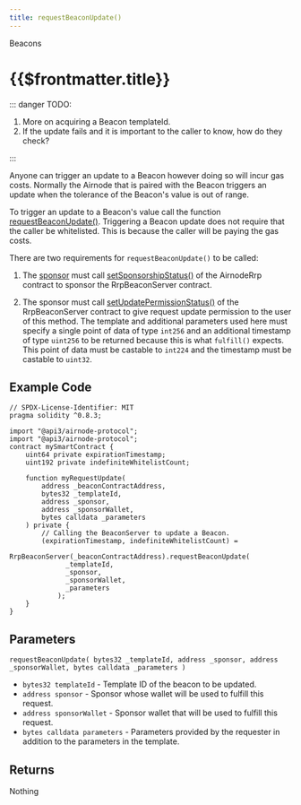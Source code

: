 ```yaml
---
title: requestBeaconUpdate()
---
```


<TitleSpan>Beacons</TitleSpan>

# {{$frontmatter.title}}

<TocHeader />
<TOC class="table-of-contents" :include-level="[2,3]" />

::: danger TODO:

1. More on acquiring a Beacon templateId.
2. If the update fails and it is important to the caller to know, how do they
   check?

:::

Anyone can trigger an update to a Beacon however doing so will incur gas costs.
Normally the Airnode that is paired with the Beacon triggers an update when the
tolerance of the Beacon's value is out of range.

To trigger an update to a Beacon's value call the function
[requestBeaconUpdate()](https://github.com/api3dao/airnode/blob/master/packages/airnode-protocol/contracts/rrp/requesters/RrpBeaconServer.sol#L184-L232).
Triggering a Beacon update does not require that the caller be whitelisted. This
is because the caller will be paying the gas costs.

There are two requirements for `requestBeaconUpdate()` to be called:

1. The [sponsor](../../../airnode/v0.4/concepts/sponsor.md) must call
   [setSponsorshipStatus()](https://github.com/api3dao/airnode/blob/master/packages/airnode-protocol/contracts/rrp/AirnodeRrp.sol#L36)
   of the AirnodeRrp contract to sponsor the RrpBeaconServer contract.

2. The sponsor must call
   [setUpdatePermissionStatus()](https://github.com/api3dao/airnode/blob/master/packages/airnode-protocol/contracts/rrp/requesters/RrpBeaconServer.sol#L169)
   of the RrpBeaconServer contract to give request update permission to the user
   of this method. The template and additional parameters used here must specify
   a single point of data of type `int256` and an additional timestamp of type
   `uint256` to be returned because this is what `fulfill()` expects. This point
   of data must be castable to `int224` and the timestamp must be castable to
   `uint32`.

## Example Code

```solidity
// SPDX-License-Identifier: MIT
pragma solidity ^0.8.3;

import "@api3/airnode-protocol";
import "@api3/airnode-protocol";
contract mySmartContract {
    uint64 private expirationTimestamp;
    uint192 private indefiniteWhitelistCount;

    function myRequestUpdate(
        address _beaconContractAddress,
        bytes32 _templateId,
        address _sponsor,
        address _sponsorWallet,
        bytes calldata _parameters
    ) private {
        // Calling the BeaconServer to update a Beacon.
        (expirationTimestamp, indefiniteWhitelistCount) =
            RrpBeaconServer(_beaconContractAddress).requestBeaconUpdate(
              _templateId,
              _sponsor,
              _sponsorWallet,
              _parameters
            );
    }
}
```

## Parameters

`requestBeaconUpdate( bytes32 _templateId, address _sponsor, address _sponsorWallet, bytes calldata _parameters )`

- `bytes32 templateId` - Template ID of the beacon to be updated.
- `address sponsor` - Sponsor whose wallet will be used to fulfill this request.
- `address sponsorWallet` - Sponsor wallet that will be used to fulfill this
  request.
- `bytes calldata parameters` - Parameters provided by the requester in addition
  to the parameters in the template.

## Returns

Nothing
